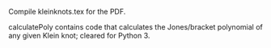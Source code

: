 Compile kleinknots.tex for the PDF. 

calculatePoly contains code that calculates the Jones/bracket polynomial of any given Klein knot; cleared for Python 3. 
